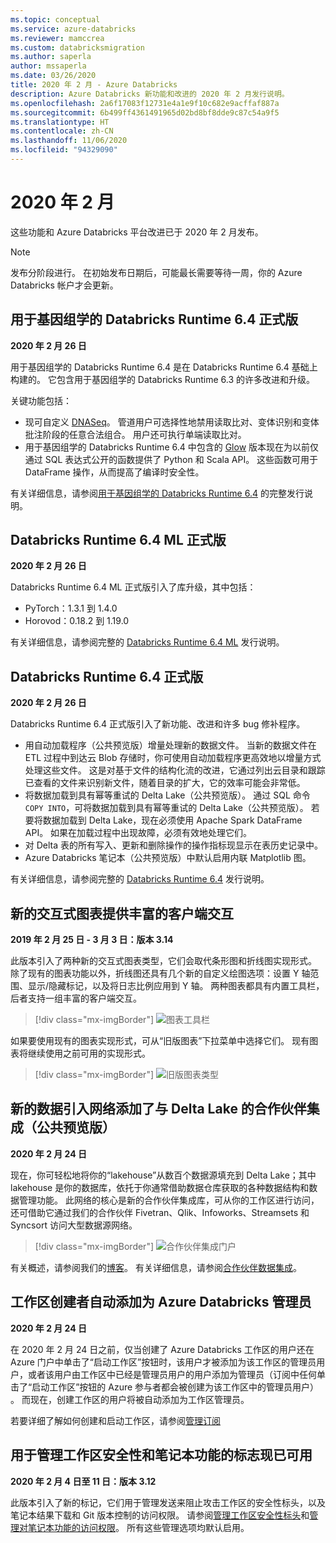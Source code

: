 ```yaml
---
ms.topic: conceptual
ms.service: azure-databricks
ms.reviewer: mamccrea
ms.custom: databricksmigration
ms.author: saperla
author: mssaperla
ms.date: 03/26/2020
title: 2020 年 2 月 - Azure Databricks
description: Azure Databricks 新功能和改进的 2020 年 2 月发行说明。
ms.openlocfilehash: 2a6f17083f12731e4a1e9f10c682e9acffaf887a
ms.sourcegitcommit: 6b499ff4361491965d02bd8bf8dde9c87c54a9f5
ms.translationtype: HT
ms.contentlocale: zh-CN
ms.lasthandoff: 11/06/2020
ms.locfileid: "94329090"
---
```

# <a name="february-2020"></a>2020 年 2 月

这些功能和 Azure Databricks 平台改进已于 2020 年 2 月发布。

> [!NOTE]
>
> 发布分阶段进行。 在初始发布日期后，可能最长需要等待一周，你的 Azure Databricks 帐户才会更新。

## <a name="databricks-runtime-64-for-genomics-ga"></a>用于基因组学的 Databricks Runtime 6.4 正式版

**2020 年 2 月 26 日**

用于基因组学的 Databricks Runtime 6.4 是在 Databricks Runtime 6.4 基础上构建的。 它包含用于基因组学的 Databricks Runtime 6.3 的许多改进和升级。

关键功能包括：

* 现可自定义 [DNASeq](../../../applications/genomics/secondary/dnaseq-pipeline.md)。 管道用户可选择性地禁用读取比对、变体识别和变体批注阶段的任意合法组合。 用户还可执行单端读取比对。
* 用于基因组学的 Databricks Runtime 6.4 中包含的 [Glow](https://projectglow.io) 版本现在为以前仅通过 SQL 表达式公开的函数提供了 Python 和 Scala API。 这些函数可用于 DataFrame 操作，从而提高了编译时安全性。

有关详细信息，请参阅[用于基因组学的 Databricks Runtime 6.4](../../runtime/6.4genomics.md) 的完整发行说明。

## <a name="databricks-runtime-64-ml-ga"></a>Databricks Runtime 6.4 ML 正式版

**2020 年 2 月 26 日**

Databricks Runtime 6.4 ML 正式版引入了库升级，其中包括：

* PyTorch：1.3.1 到 1.4.0
* Horovod：0.18.2 到 1.19.0

有关详细信息，请参阅完整的 [Databricks Runtime 6.4 ML](../../runtime/6.4ml.md) 发行说明。

## <a name="databricks-runtime-64-ga"></a>Databricks Runtime 6.4 正式版

**2020 年 2 月 26 日**

Databricks Runtime 6.4 正式版引入了新功能、改进和许多 bug 修补程序。

* 用自动加载程序（公共预览版）增量处理新的数据文件。 当新的数据文件在 ETL 过程中到达云 Blob 存储时，你可使用自动加载程序更高效地以增量方式处理这些文件。 这是对基于文件的结构化流的改进，它通过列出云目录和跟踪已查看的文件来识别新文件，随着目录的扩大，它的效率可能会非常低。
* 将数据加载到具有幂等重试的 Delta Lake（公共预览版）。 通过 SQL 命令 `COPY INTO`，可将数据加载到具有幂等重试的 Delta Lake（公共预览版）。 若要将数据加载到 Delta Lake，现在必须使用 Apache Spark DataFrame API。 如果在加载过程中出现故障，必须有效地处理它们。
* 对 Delta 表的所有写入、更新和删除操作的操作指标现显示在表历史记录中。
* Azure Databricks 笔记本（公共预览版）中默认启用内联 Matplotlib 图。

有关详细信息，请参阅完整的 [Databricks Runtime 6.4](../../runtime/6.4.md) 发行说明。

## <a name="new-interactive-charts-offer-rich-client-side-interactions"></a>新的交互式图表提供丰富的客户端交互

**2019 年 2 月 25 日 - 3 月 3 日：版本 3.14**

此版本引入了两种新的交互式图表类型，它们会取代条形图和折线图实现形式。 除了现有的图表功能以外，折线图还具有几个新的自定义绘图选项：设置 Y 轴范围、显示/隐藏标记，以及将日志比例应用到 Y 轴。 两种图表都具有内置工具栏，后者支持一组丰富的客户端交互。

> [!div class="mx-imgBorder"]
> ![图表工具栏](../../../_static/images/notebooks/chart-toolbar.png)

如果要使用现有的图表实现形式，可从“旧版图表”下拉菜单中选择它们。 现有图表将继续使用之前可用的实现形式。

> [!div class="mx-imgBorder"]
> ![旧版图表类型](../../../_static/images/notebooks/display-legacy-charts.png)

## <a name="new-data-ingestion-network-adds-partner-integrations-with-delta-lake-public-preview"></a>新的数据引入网络添加了与 Delta Lake 的合作伙伴集成（公共预览版）

**2020 年 2 月 24 日**

现在，你可轻松地将你的“lakehouse”从数百个数据源填充到 Delta Lake；其中 lakehouse 是你的数据库，依托于你通常借助数据仓库获取的各种数据结构和数据管理功能。 此网络的核心是新的合作伙伴集成库，可从你的工作区进行访问，还可借助它通过我们的合作伙伴 Fivetran、Qlik、Infoworks、Streamsets 和 Syncsort 访问大型数据源网络。

> [!div class="mx-imgBorder"]
> ![合作伙伴集成门户](../../../_static/images/release-notes/partner-integrations.png)

有关概述，请参阅我们的[博客](https://databricks.com/blog/2020/02/24/new-databricks-data-ingestion-network-for-applications-database-and-big-data-integrations-into-delta-lake.html)。 有关详细信息，请参阅[合作伙伴数据集成](../../../integrations/ingestion/index.md)。

## <a name="workspace-creator-automatically-added-as-an-azure-databricks-admin"></a>工作区创建者自动添加为 Azure Databricks 管理员

**2020 年 2 月 24 日**

在 2020 年 2 月 24 日之前，仅当创建了 Azure Databricks 工作区的用户还在 Azure 门户中单击了“启动工作区”按钮时，该用户才被添加为该工作区的管理员用户，或者该用户由工作区中已经是管理员用户的用户添加为管理员（订阅中任何单击了“启动工作区”按钮的 Azure 参与者都会被创建为该工作区中的管理员用户） 。 而现在，创建工作区的用户将被自动添加为工作区管理员。

若要详细了解如何创建和启动工作区，请参阅[管理订阅](../../../administration-guide/account-settings/account.md)

## <a name="flags-to-manage-workspace-security-and-notebook-features-now-available"></a>用于管理工作区安全性和笔记本功能的标志现已可用

**2020 年 2 月 4 日至 11 日：版本 3.12**

此版本引入了新的标记，它们用于管理发送来阻止攻击工作区的安全性标头，以及笔记本结果下载和 Git 版本控制的访问权限。 请参阅[管理工作区安全性标头](../../../administration-guide/workspace/security.md)和[管理对笔记本功能的访问权限](../../../administration-guide/workspace/notebooks.md)。 所有这些管理选项均默认启用。